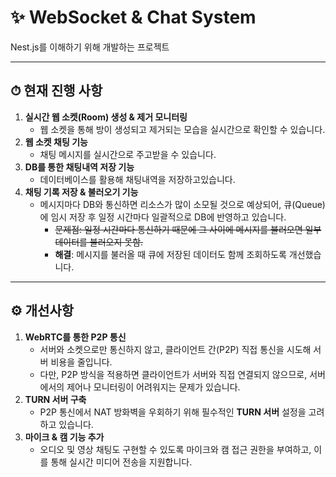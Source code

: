 # ✨ WebSocket & Chat System

Nest.js를 이해하기 위해 개발하는 프로젝트

---

## ⏱ 현재 진행 사항

1. **실시간 웹 소켓(Room) 생성 & 제거 모니터링**
    - 웹 소켓을 통해 방이 생성되고 제거되는 모습을 실시간으로 확인할 수 있습니다.
2. **웹 소켓 채팅 기능**
    - 채팅 메시지를 실시간으로 주고받을 수 있습니다.
3. **DB를 통한 채팅내역 저장 기능**
    - 데이터베이스를 활용해 채팅내역을 저장하고있습니다.
4. **채팅 기록 저장 & 불러오기 기능**
    - 메시지마다 DB와 통신하면 리소스가 많이 소모될 것으로 예상되어, 큐(Queue)에 임시 저장 후 일정 시간마다 일괄적으로 DB에 반영하고 있습니다.
        - ~~문제점: 일정 시간마다 통신하기 때문에 그 사이에 메시지를 불러오면 일부 데이터를 불러오지 못함.~~
        - **해결**: 메시지를 불러올 때 큐에 저장된 데이터도 함께 조회하도록 개선했습니다.

---

## ⚙️ 개선사항

1. **WebRTC를 통한 P2P 통신**
    - 서버와 소켓으로만 통신하지 않고, 클라이언트 간(P2P) 직접 통신을 시도해 서버 비용을 줄입니다.
    - 다만, P2P 방식을 적용하면 클라이언트가 서버와 직접 연결되지 않으므로, 서버에서의 제어나 모니터링이 어려워지는 문제가 있습니다.
2. **TURN 서버 구축**
    - P2P 통신에서 NAT 방화벽을 우회하기 위해 필수적인 **TURN 서버** 설정을 고려하고 있습니다.
3. **마이크 & 캠 기능 추가**
    - 오디오 및 영상 채팅도 구현할 수 있도록 마이크와 캠 접근 권한을 부여하고, 이를 통해 실시간 미디어 전송을 지원합니다.
